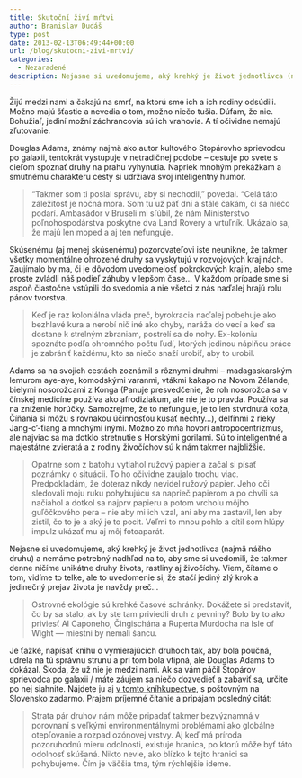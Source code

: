 ```yaml
---
title: Skutoční živí mŕtvi
author: Branislav Dudáš
type: post
date: 2013-02-13T06:49:44+00:00
url: /blog/skutocni-zivi-mrtvi/
categories:
  - Nezaradené
description: Nejasne si uvedomujeme, aký krehký je život jednotlivca (najmä nášho druhu) a nemáme potrebný nadhľad na to, aby sme si uvedomili, že takmer denne ničíme unikátne druhy života…
---
```

Žijú medzi nami a čakajú na smrť, na ktorú sme ich a ich rodiny odsúdili. Možno majú šťastie a nevedia o tom, možno niečo tušia. Dúfam, že nie. Bohužiaľ, jediní možní záchrancovia sú ich vrahovia. A tí očividne nemajú zľutovanie.<!--more-->

Douglas Adams, známy najmä ako autor kultového Stopárovho sprievodcu po galaxii, tentokrát vystupuje v netradičnej podobe &#8211; cestuje po svete s cieľom spoznať druhy na prahu vyhynutia. Napriek mnohým prekážkam a smutnému charakteru cesty si udržiava svoj inteligentný humor.

> “Takmer som ti poslal správu, aby si nechodil,” povedal. “Celá táto záležitosť je nočná mora. Som tu už päť dní a stále čakám, či sa niečo podarí. Ambasádor v Bruseli mi sľúbil, že nám Ministerstvo poľnohospodárstva poskytne dva Land Rovery a vrtuľník. Ukázalo sa, že majú len moped a aj ten nefunguje.

Skúsenému (aj menej skúsenému) pozorovateľovi iste neunikne, že takmer všetky momentálne ohrozené druhy sa vyskytujú v rozvojových krajinách. Zaujímalo by ma, či je dôvodom uvedomelosť pokrokových krajín, alebo sme proste zvládli náš podieľ záhuby v lepšom čase… V každom prípade sme si aspoň čiastočne vstúpili do svedomia a nie všetci z nás naďalej hrajú rolu pánov tvorstva.

> Keď je raz koloniálna vláda preč, byrokracia naďalej pobehuje ako bezhlavé kura a nerobí nič iné ako chyby, naráža do vecí a keď sa dostane k strelným zbraniam, postrelí sa do nohy. Ex-kolóniu spoznáte podľa ohromného počtu ľudí, ktorých jedinou náplňou práce je zabrániť každému, kto sa niečo snaží urobiť, aby to urobil.

Adams sa na svojich cestách zoznámil s rôznymi druhmi &#8211; madagaskarským lemurom aye-aye, komodskými varanmi, vtákmi kakapo na Novom Zélande, bielymi nosorožcami z Konga (Panuje presvedčenie, že roh nosorožca sa v čínskej medicíne používa ako afrodiziakum, ale nie je to pravda. Používa sa na zníženie horúčky. Samozrejme, že to nefunguje, je to len stvrdnutá koža, Číňania si môžu s rovnakou účinnosťou kúsať nechty&#8230;), delfínmi z rieky Jang-c&#8217;-ťiang a mnohými inými. Možno zo mňa hovorí antropocentrizmus, ale najviac sa ma dotklo stretnutie s Horskými gorilami. Sú to inteligentné a majestátne zvieratá a z rodiny živočíchov sú k nám takmer najbližšie.

> Opatrne som z batohu vytiahol ružový papier a začal si písať poznámky o situácii. To ho očividne zaujalo trochu viac. Predpokladám, že doteraz nikdy nevidel ružový papier. Jeho oči sledovali moju ruku pohybujúcu sa naprieč papierom a po chvíli sa načiahol a dotkol sa najprv papieru a potom vrcholu môjho guľôčkového pera &#8211; nie aby mi ich vzal, ani aby ma zastavil, len aby zistil, čo to je a aký je to pocit. Veľmi to mnou pohlo a cítil som hlúpy impulz ukázať mu aj môj fotoaparát.

Nejasne si uvedomujeme, aký krehký je život jednotlivca (najmä nášho druhu) a nemáme potrebný nadhľad na to, aby sme si uvedomili, že takmer denne ničíme unikátne druhy života, rastliny aj živočíchy. Viem, čítame o tom, vidíme to telke, ale to uvedomenie si, že stačí jediný zlý krok a jedinečný prejav života je navždy preč…

> Ostrovné ekológie sú krehké časové schránky. Dokážete si predstaviť, čo by sa stalo, ak by ste tam priviedli druh z pevniny? Bolo by to ako priviesť Al Caponeho, Čingischána a Ruperta Murdocha na Isle of Wight — miestni by nemali šancu.

Je ťažké, napísať knihu o vymierajúcich druhoch tak, aby bola poučná, udrela na tú správnu strunu a pri tom bola vtipná, ale Douglas Adams to dokázal. Škoda, že už nie je medzi nami. Ak sa vám páčil Stopárov sprievodca po galaxii / máte záujem sa niečo dozvedieť a zabaviť sa, určite po nej siahnite. Nájdete ju aj <a title="last chance to see" href="http://www.bookdepository.com/Last-Chance-See-Douglas-Adams/9780099536796" target="_blank">v tomto kníhkupectve</a>, s poštovným na Slovensko zadarmo. Prajem príjemné čítanie a pripájam posledný citát:

> Strata pár druhov nám môže pripadať takmer bezvýznamná v porovnaní s veľkými environmentálnymi problémami ako globálne otepľovanie a rozpad ozónovej vrstvy. Aj keď má príroda pozoruhodnú mieru odolnosti, existuje hranica, po ktorú môže byť táto odolnosť skúšaná. Nikto nevie, ako blízko k tejto hranici sa pohybujeme. Čím je väčšia tma, tým rýchlejšie ideme.